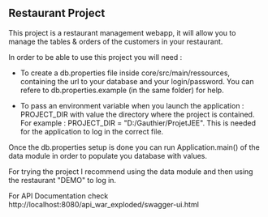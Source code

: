 ## Restaurant Project

This project is a restaurant management webapp, it will allow you to manage the tables & orders of the customers in your restaurant.

In order to be able to use this project you will need :

- To create a db.properties file inside core/src/main/ressources, containing the url to your database and your login/password. You can refere to db.properties.example (in the same folder) for help.

- To pass an environment variable when you launch the application : PROJECT_DIR with value the directory where the project is contained. For example : PROJECT_DIR = "D:/Gauthier/ProjetJEE".
This is needed for the application to log in the correct file. 

Once the db.properties setup is done you can run Application.main() of the data module in order to populate you database with values. 

For trying the project I recommend using the data module and then using the restaurant "DEMO" to log in.

For API Documentation check http://localhost:8080/api_war_exploded/swagger-ui.html
